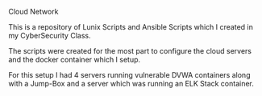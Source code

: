 Cloud Network

This is a repository of Lunix Scripts and Ansible Scripts which I created in my CyberSecurity Class. 

The scripts were created for the most part to configure the cloud servers and the docker container which I setup. 

For this setup I had 4 servers running vulnerable DVWA containers along with a Jump-Box and a server which was running an ELK Stack container. 
